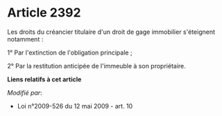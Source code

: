 # Article 2392

Les droits du créancier titulaire d'un droit de gage immobilier s'éteignent notamment :

1° Par l'extinction de l'obligation principale ;

2° Par la restitution anticipée de l'immeuble à son propriétaire.

**Liens relatifs à cet article**

_Modifié par_:

  - Loi n°2009-526 du 12 mai 2009 - art. 10
